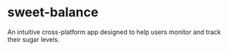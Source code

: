 # sweet-balance
An intuitive cross-platform app designed to help users monitor and track their sugar levels.
